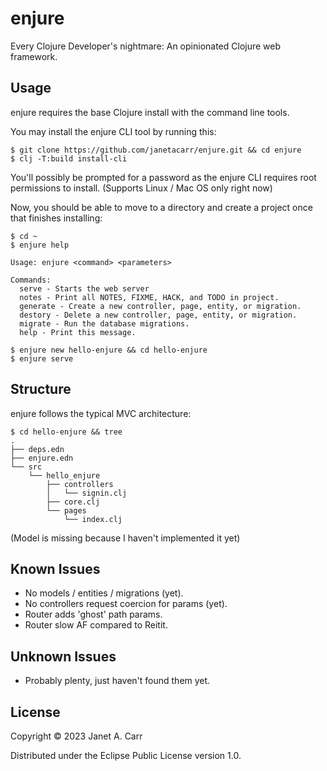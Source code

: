 # enjure

Every Clojure Developer's nightmare: An opinionated Clojure web framework.

## Usage

enjure requires the base Clojure install with the command line tools.

You may install the enjure CLI tool by running this:

``` shell
$ git clone https://github.com/janetacarr/enjure.git && cd enjure
$ clj -T:build install-cli
```

You'll possibly be prompted for a password as the enjure CLI requires
root permissions to install. (Supports Linux / Mac OS only right now)

Now, you should be able to move to a directory and create a project
once that finishes installing:

``` shell
$ cd ~
$ enjure help

Usage: enjure <command> <parameters>

Commands:
  serve - Starts the web server
  notes - Print all NOTES, FIXME, HACK, and TODO in project.
  generate - Create a new controller, page, entity, or migration.
  destory - Delete a new controller, page, entity, or migration.
  migrate - Run the database migrations.
  help - Print this message.

$ enjure new hello-enjure && cd hello-enjure
$ enjure serve
```

## Structure

enjure follows the typical MVC architecture:

``` shell
$ cd hello-enjure && tree
.
├── deps.edn
├── enjure.edn
└── src
    └── hello_enjure
        ├── controllers
        │   └── signin.clj
        ├── core.clj
        └── pages
            └── index.clj
```

(Model is missing because I haven't implemented it yet)


## Known Issues

- No models / entities / migrations (yet).
- No controllers request coercion for params (yet).
- Router adds 'ghost' path params.
- Router slow AF compared to Reitit.

## Unknown Issues

- Probably plenty, just haven't found them yet.

## License

Copyright © 2023 Janet A. Carr

Distributed under the Eclipse Public License version 1.0.
